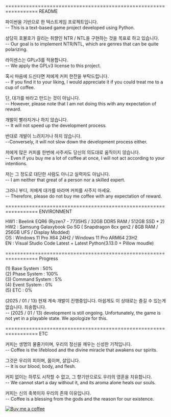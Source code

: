 ================================================================= README

파이썬을 기반으로 한 텍스트게임 프로젝트입니다.  
-- This is a text-based game project developed using Python.

상당히 호불호가 갈리는 취향인 NTR / NTL을 구현하는 것을 목표로 하고 있습니다.  
-- Our goal is to implement NTR/NTL, which are genres that can be quite polarizing.

라이센스는 GPLv3를 적용합니다.  
-- We apply the GPLv3 license to this project.

혹시 마음에 드신다면 저에게 커피 한잔을 부탁드립니다.  
-- If you find it to your liking, I would appreciate it if you could treat me to a cup of coffee.

단, 대가를 바라고 만드는 것이 아닙니다.  
-- However, please note that I am not doing this with any expectation of reward.

개발이 빨라지거나 하지 않습니다.  
-- It will not speed up the development process.

반대로 개발이 느려지거나 하지 않습니다.  
--Conversely, it will not slow down the development process either.

저에게 많은 커피를 한번에 사주셔도 당신의 의도대로 움직이지 않습니다.  
-- Even if you buy me a lot of coffee at once, I will not act according to your intentions.

저는 그 정도로 대단한 사람도 아니고 실력자도 아닙니다.  
-- I am neither that great of a person nor a skilled expert.

그러니 부디, 저에게 대가를 바라며 커피를 사주지 마세요.  
-- Therefore, please do not buy me coffee with any expectation of reward.

================================================================= ENVIRONMENT

HW1 : Beelink EQR6 (Ryzen7 - 7735HS / 32GB DDR5 RAM / 512GB SSD * 2)  
HW2 : Samsung Galaxybook Go 5G ( Snapdragon 8cx gen2 / 8GB RAM / 256GB UFS / Display Modded)  
OS : Windows 11 Pro X64 24H2 / Windows 11 Pro ARM64 23H2  
EN : Visual Studio Code Latest + Latest Python(3.13.0 + Pillow moudle)  

================================================================= Progress

(1) Base System : 50%  
(2) Phase System : 100%  
(3) Command System : 5%  
(4) Event System : 0%  
(5) ETC : 0%  

(2025 / 01 / 13) 현재 계속 개발이 진행중입니다. 아쉽게도 이 상태로는 즐길 수 있는게 없습니다. 죄송합니다.  
-- (2025 / 01 / 13) development is still ongoing. Unfortunately, the game is not yet in a playable state. We apologize for this.

================================================================= ETC

커피는 생명의 물줄기이며, 우리의 정신을 깨우는 신성한 기적입니다.  
-- Coffee is the lifeblood and the divine miracle that awakens our spirits.

그것은 우리의 피이며, 몸이며, 살입니다.  
-- It is our blood, body, and flesh.

커피 없이는 하루도 시작할 수 없고, 그 향기만으로도 우리의 영혼을 치유합니다.  
-- We cannot start a day without it, and its aroma alone heals our souls.

커피는 신의 축복이자 우리의 존재 이유입니다.  
-- Coffee is a blessing from the gods and the reason for our existence.

[![Buy me a coffee](https://example.com/buy-me-a-coffee.png)](https://www.paypal.com/cgi-bin/webscr?cmd=_s-xclick&hosted_button_id=WFXTNDJ3LYB2U)

